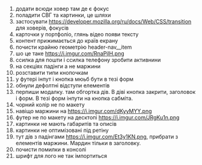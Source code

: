 1. додати всюди ховер там де є фокус
2. поладити СВГ та картинки, це шляхи
3. застосувати https://developer.mozilla.org/ru/docs/Web/CSS/transition для ховерів, фокусів
4. карточки у портфоліо, глянь відео появи тексту
5. контент прижимається до країв екрану
6. почисти крайню геометрію header-nav__item
7. шо це таке https://i.imgur.com/RnaPjlH.png
8. ссилка для пошти і ссилка телефону зробити активнини
9. на секціях падінги а не маржини
10. розставити типи кнопочкам
11. у футері інпут і кнопка мюьб бути в тезі форм
12. обнули дефолтні відступи елементів
13. перпиши модалку. там обгортка дів. В діві кнопка закрити, заголовок і форм. В тезі форм інпути на кнопка сабміта.
14. чорний колір не по макету
15. навіщо маржини на https://i.imgur.com/dKyyMYY.png
16. футер не по макету на десктопі https://i.imgur.com/JRgKu1n.png
17. картинки не мають габаритів та описів
18. картинки не оптимізовані під ретіну
19. тут дів з падінгами https://i.imgur.com/Et3y1KN.png, прибрати з елементів маржини. Мардин тільки в заголовку.
20. почисти помилки в консолі
21. шрифт для лого не так імпортиться

